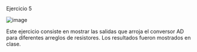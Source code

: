 Ejercicio 5

![image](https://user-images.githubusercontent.com/39803285/146306191-94fc18b4-6f0c-45d0-bb8a-cfd5b909a903.png)

Este ejercicio consiste en mostrar las salidas que arroja el conversor AD para diferentes arreglos de resistores. 
Los resultados fueron mostrados en clase.

